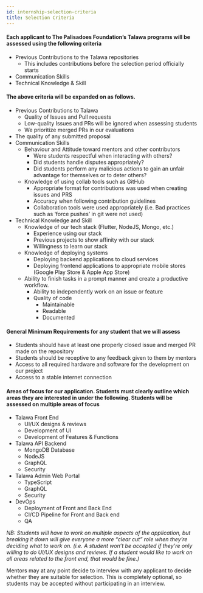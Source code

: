 ```yaml
---
id: internship-selection-criteria
title: Selection Criteria
---
```



#### Each applicant to The Palisadoes Foundation’s Talawa programs will be assessed using the following criteria

- Previous Contributions to the Talawa repositories
    - This includes contributions before the selection period officially starts
- Communication Skills
- Technical Knowledge & Skill

#### The above criteria will be expanded on as follows.

- Previous Contributions to Talawa
    - Quality of Issues and Pull requests
    - Low-quality Issues and PRs will be ignored when assessing students
    - We prioritize merged PRs in our evaluations
- The quality of any submitted proposal
- Communication Skills
    - Behaviour and Attitude toward mentors and other contributors
        - Were students respectful when interacting with others?
        - Did students handle disputes appropriately?
        - Did students perform any malicious actions to gain an unfair advantage for themselves or to deter others?
    - Knowledge of using collab tools such as GitHub
        - Appropriate format for contributions was used when creating issues and PRS
        - Accuracy when following contribution guidelines
        - Collaboration tools were used appropriately (i.e. Bad practices such as ‘force pushes’ in git were not used)
- Technical Knowledge and Skill
    - Knowledge of our tech stack (Flutter, NodeJS, Mongo, etc.)
        - Experience using our stack
        - Previous projects to show affinity with our stack
        - Willingness to learn our stack
    - Knowledge of deploying systems
        - Deploying backend applications to cloud services
        - Deploying frontend applications to appropriate mobile stores (Google Play Store & Apple App Store)
    - Ability to finish tasks in a prompt manner and create a productive workflow.
        - Ability to independently work on an issue or feature
        - Quality of code
            - Maintainable
            - Readable
            - Documented

#### General Minimum Requirements for any student that we will assess

- Students should have at least one properly closed issue and merged PR made on the repository
- Students should be receptive to any feedback given to them by mentors
- Access to all required hardware and software for the development on our project
- Access to a stable internet connection

#### Areas of focus for our application. Students must clearly outline which areas they are interested in under the following. Students will be assessed on multiple areas of focus

- Talawa Front End
    - UI/UX designs & reviews
    - Development of UI
    - Development of Features & Functions
- Talawa API Backend
    - MongoDB Database
    - NodeJS
    - GraphQL
    - Security
- Talawa Admin Web Portal
    - TypeScript
    - GraphQL
    - Security
- DevOps
    - Deployment of Front and Back End
    - CI/CD Pipeline for Front and Back end
    - QA

_NB: Students will have to work on multiple aspects of the application, but breaking it down will give everyone a more “clear cut” role when they’re deciding what to work on. (i.e. A student won’t be accepted if they're only willing to do UI/UX designs and reviews. If a student would like to work on all areas related to the front end, that would be fine.)_

Mentors may at any point decide to interview with any applicant to decide whether they are suitable for selection. This is completely optional, so students may be accepted without participating in an interview.
